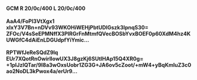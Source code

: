 #### GCM R 20/0c/400 L 20/0c/400
**AaA4/FoPI3VtXgx1**<br/>**xIxY3V7Bn+nDVv93WKOHiWEHjPbtUDIGszk3IpnqS30=**<br/>**ZFOc/V4sSeEPMNffX3PIRGrFnMtmfQVecBOSbYvxBOEF0p60XdM4hz4KUWGfC4dAiEnLDGUdpfYiYmic...**<br/><br/>
**RPTWfJeReSQdZ9lq**<br/>**EUr7XQotRnOwirIIowUX3J8gzKj6SUtIHAp15Q4XR0g=**<br/>**+1pIJzIQTar/9I8a3wOxsUobr1ZG3G+JA6ov5cZoot/+mW4+yBqKmluZ3c0ao2NoDL3kPwox4a/erUr9...**